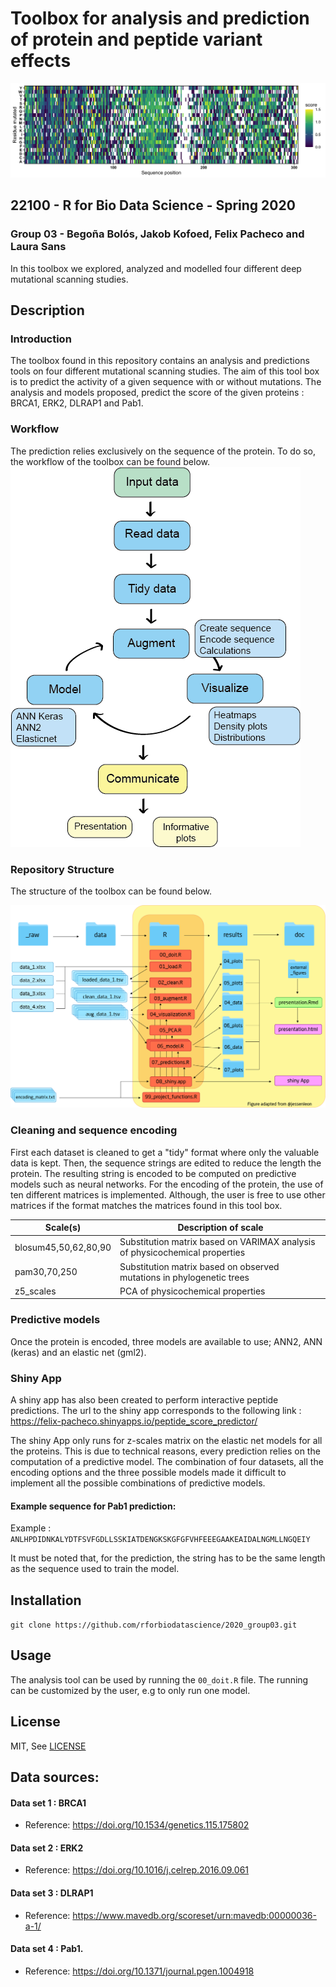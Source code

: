 # Toolbox for analysis and prediction of protein and peptide variant effects
![Image description](https://github.com/rforbiodatascience/2020_group03/blob/master//results/04_heatmaps/heatmap_data_set_score_1.png)
## 22100 - R for Bio Data Science - Spring 2020
### Group 03 - Begoña Bolós, Jakob Kofoed, Felix Pacheco and Laura Sans
In this toolbox we explored, analyzed and modelled four different deep mutational scanning studies.


## Description

### Introduction
The toolbox found in this repository contains an analysis and predictions tools on four different mutational scanning studies. The aim of this tool box is to predict the activity of a given sequence with or without mutations. The analysis and models proposed, predict the score of the given proteins : BRCA1, ERK2, DLRAP1 and Pab1.


### Workflow
The prediction relies exclusively on the sequence of the protein. To do so, the workflow of the toolbox can be found below.
![](https://github.com/rforbiodatascience/2020_group03/blob/master/doc/external_figures/flowchart.png)


### Repository Structure
The structure of the toolbox can be found below.

![Image description](https://github.com/rforbiodatascience/2020_group03/blob/master/doc/external_figures/00_project_organisation.png)

### Cleaning and sequence encoding

First each dataset is cleaned to get a "tidy" format where only the valuable data is kept. Then, the sequence strings are edited to reduce the length the protein. The resulting string is encoded to be computed on predictive models such as neural networks. For the encoding of the protein, the use of ten different matrices is implemented. Although, the user is free to use other matrices if the format matches the matrices found in this tool box.

| Scale(s)  | Description of scale                                         |
| -------- | ------------------------------------------------------------ |
| blosum45,50,62,80,90 | Substitution matrix based on VARIMAX analysis of physicochemical properties |
| pam30,70,250    | Substitution matrix based on observed mutations in phylogenetic trees |
| z5_scales | PCA of physicochemical properties                            |



### Predictive models
Once the protein is encoded, three models are available to use; ANN2, ANN (keras) and an elastic net (gml2).

### Shiny App
A shiny app has also been created to perform interactive peptide predictions. The url to the shiny app corresponds to the following link : https://felix-pacheco.shinyapps.io/peptide_score_predictor/

The shiny App only runs for z-scales matrix on the elastic net models for all the proteins. This is due to technical reasons, every prediction relies on the computation of a predictive model. The combination of four datasets, all the encoding options and the three possible models made it difficult to implement all the possible combinations of predictive models.

#### Example sequence for Pab1 prediction: 

Example : ``ANLHPDIDNKALYDTFSVFGDLLSSKIATDENGKSKGFGFVHFEEEGAAKEAIDALNGMLLNGQEIY``

It must be noted that, for the prediction, the string has to be the same length as the sequence used to train the model.

## Installation

``git clone https://github.com/rforbiodatascience/2020_group03.git``

## Usage 

The analysis tool can be used by running the ``00_doit.R`` file. The running can be customized by the user, e.g to only run one model.

## License

MIT, See [LICENSE](LICENSE)

## Data sources:

#### Data set 1 : BRCA1
* Reference: https://doi.org/10.1534/genetics.115.175802


#### Data set 2 : ERK2
* Reference: https://doi.org/10.1016/j.celrep.2016.09.061


#### Data set 3 : DLRAP1
* Reference: https://www.mavedb.org/scoreset/urn:mavedb:00000036-a-1/


#### Data set 4 : Pab1.
* Reference: https://doi.org/10.1371/journal.pgen.1004918

